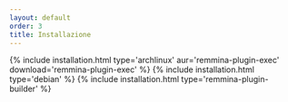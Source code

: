 ```yaml
---
layout: default
order: 3
title: Installazione
---
```

{% include installation.html type='archlinux' aur='remmina-plugin-exec' download='remmina-plugin-exec' %}
{% include installation.html type='debian' %}
{% include installation.html type='remmina-plugin-builder' %}
